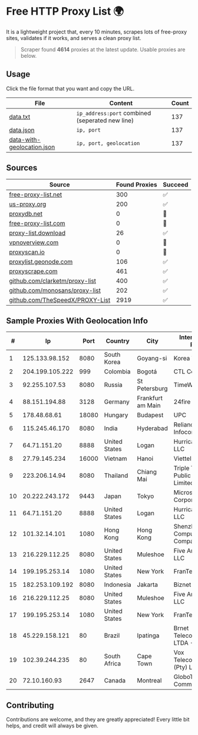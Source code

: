 
# Free HTTP Proxy List 🌍

It is a lightweight project that, every 10 minutes, scrapes lots of free-proxy sites, validates if it works, and serves a clean proxy list.


> Scraper found **4614** proxies at the latest update. Usable proxies are below.

## Usage

Click the file format that you want and copy the URL.


|File|Content|Count|
|----|-------|-----|
|[data.txt](https://raw.githubusercontent.com/themiralay/Proxy-List-World/master/data.txt)|`ip_address:port` combined (seperated new line)|137|
|[data.json](https://raw.githubusercontent.com/themiralay/Proxy-List-World/master/data.json)|`ip, port`|137|
|[data-with-geolocation.json](https://raw.githubusercontent.com/themiralay/Proxy-List-World/master/data-with-geolocation.json)|`ip, port, geolocation`|137|

## Sources

|Source|Found Proxies|Succeed|
|------|-------------|-------|
|[free-proxy-list.net](https://free-proxy-list.net)|300|✅|
|[us-proxy.org](https://www.us-proxy.org)|200|✅|
|[proxydb.net](http://proxydb.net)|0|🚫|
|[free-proxy-list.com](https://free-proxy-list.com/?page=&port=&type%5B%5D=http&type%5B%5D=https&up_time=0&search=Search)|0|🚫|
|[proxy-list.download](https://www.proxy-list.download/HTTP)|26|✅|
|[vpnoverview.com](https://vpnoverview.com/privacy/anonymous-browsing/free-proxy-servers)|0|🚫|
|[proxyscan.io](https://www.proxyscan.io)|0|🚫|
|[proxylist.geonode.com](https://proxylist.geonode.com/api/proxy-list?limit=300&page=1&sort_by=lastChecked&sort_type=desc&protocols=http,https)|106|✅|
|[proxyscrape.com](https://api.proxyscrape.com/v2/?request=displayproxies&protocol=http&timeout=10000&country=all&ssl=all&anonymity=all)|461|✅|
|[github.com/clarketm/proxy-list](https://raw.githubusercontent.com/clarketm/proxy-list/master/proxy-list-raw.txt)|400|✅|
|[github.com/monosans/proxy-list](https://raw.githubusercontent.com/monosans/proxy-list/main/proxies/http.txt)|202|✅|
|[github.com/TheSpeedX/PROXY-List](https://raw.githubusercontent.com/TheSpeedX/PROXY-List/master/http.txt)|2919|✅|


## Sample Proxies With Geolocation Info

|#|Ip|Port|Country|City|Internet Service Provider|
|-|--|----|-------|----|-------------------------|
|1|125.133.98.152|8080|South Korea|Goyang-si|Korea Telecom|
|2|204.199.105.222|999|Colombia|Bogotá|CTL Colombia|
|3|92.255.107.53|8080|Russia|St Petersburg|TimeWeb Ltd.|
|4|88.151.194.88|3128|Germany|Frankfurt am Main|24fire GmbH|
|5|178.48.68.61|18080|Hungary|Budapest|UPC|
|6|115.245.46.170|8080|India|Hyderabad|Reliance Jio Infocomm Limited|
|7|64.71.151.20|8888|United States|Logan|Hurricane Electric LLC|
|8|27.79.145.234|16000|Vietnam|Hanoi|Viettel Corporation|
|9|223.206.14.94|8080|Thailand|Chiang Mai|Triple T Broadband Public Company Limited|
|10|20.222.243.172|9443|Japan|Tokyo|Microsoft Corporation|
|11|64.71.151.20|8888|United States|Logan|Hurricane Electric LLC|
|12|101.32.14.101|1080|Hong Kong|Hong Kong|Shenzhen Tencent Computer Systems Company Limited|
|13|216.229.112.25|8080|United States|Muleshoe|Five Area Systems, LLC|
|14|199.195.253.14|1080|United States|New York|FranTech Solutions|
|15|182.253.109.192|8080|Indonesia|Jakarta|Biznet Metronet|
|16|216.229.112.25|8080|United States|Muleshoe|Five Area Systems, LLC|
|17|199.195.253.14|1080|United States|New York|FranTech Solutions|
|18|45.229.158.121|80|Brazil|Ipatinga|Brnet Telecomunicacoes LTDA - ME|
|19|102.39.244.235|80|South Africa|Cape Town|Vox Telecommunications (Pty) Limited|
|20|72.10.160.93|2647|Canada|Montreal|GloboTech Communications|



## Contributing

Contributions are welcome, and they are greatly appreciated! Every
little bit helps, and credit will always be given.

